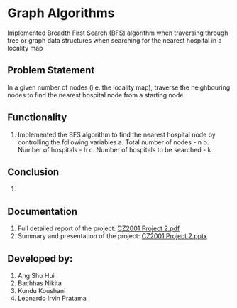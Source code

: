 # Graph Algorithms
Implemented Breadth First Search (BFS) algorithm when traversing through tree or graph data structures when searching for the nearest hospital in a locality map

## Problem Statement 
In a given number of nodes (i.e. the locality map), traverse the neighbouring nodes to find the nearest hospital node from a starting node 

## Functionality
1. Implemented the BFS algorithm to find the nearest hospital node by controlling the following variables 
      a. Total number of nodes - n
      b. Number of hospitals - h
      c. Number of hospitals to be searched - k

## Conclusion
1. 

## Documentation
1. Full detailed report of the project: [CZ2001 Project 2.pdf](https://github.com/nikita-bachhas/Graph-Algorithms/blob/main/CZ2001%20Project%202.pdf)
2. Summary and presentation of the project: [CZ2001 Project 2.pptx](https://github.com/nikita-bachhas/Graph-Algorithms/blob/main/CZ2001%20Project%202.pptx)

## Developed by:
1. Ang Shu Hui
2. Bachhas Nikita
3. Kundu Koushani
4. Leonardo Irvin Pratama

